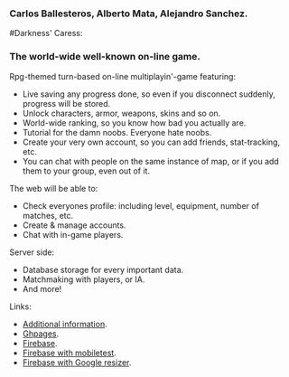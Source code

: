 ### Carlos Ballesteros, Alberto Mata, Alejandro Sanchez.
#Darkness' Caress:
### The world-wide well-known on-line game.

Rpg-themed turn-based on-line multiplayin'-game featuring:
* Live saving any progress done, so even if you disconnect suddenly, progress will be stored.
* Unlock characters, armor, weapons, skins and so on.
* World-wide ranking, so you know how bad you actually are.
* Tutorial for the damn noobs. Everyone hate noobs.
* Create your very own account, so you can add friends, stat-tracking, etc.
* You can chat with people on the same instance of map, or if you add them to your group, even out of it.

The web will be able to:
* Check everyones profile: including level, equipment, number of matches, etc.
* Create & manage accounts.
* Chat with in-game players.

Server side:
* Database storage for every important data.
* Matchmaking with players, or IA.
* And more!

Links:
* [Additional information](https://github.com/DAWZayas/DarknessCaress).
* [Ghpages](http://dawzayas.github.io/DarknessCaress/).
* [Firebase](https://darkness-caress.firebaseapp.com/).
* [Firebase with mobiletest](http://mobiletest.me/htc_one_emulator/?u=https://darkness-caress.firebaseapp.com/).
* [Firebase with Google resizer](http://design.google.com/resizer/#device=handset&url=https%3A%2F%2Fdarkness-caress.firebaseapp.com%2F).

